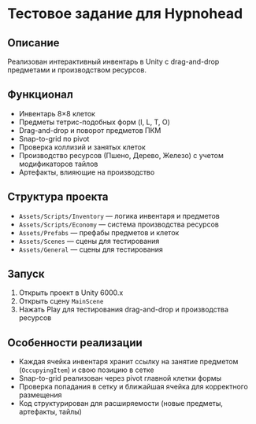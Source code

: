 # Тестовое задание для Hypnohead

## Описание
Реализован интерактивный инвентарь в Unity с drag-and-drop предметами и производством ресурсов.

## Функционал
- Инвентарь 8×8 клеток
- Предметы тетрис-подобных форм (I, L, T, O)
- Drag-and-drop и поворот предметов ПКМ
- Snap-to-grid по pivot
- Проверка коллизий и занятых клеток
- Производство ресурсов (Пшено, Дерево, Железо) с учетом модификаторов тайлов
- Артефакты, влияющие на производство

## Структура проекта
- `Assets/Scripts/Inventory` — логика инвентаря и предметов
- `Assets/Scripts/Economy` — система производства ресурсов
- `Assets/Prefabs` — префабы предметов и клеток
- `Assets/Scenes` — сцены для тестирования
- `Assets/General` — сцены для тестирования

## Запуск
1. Открыть проект в Unity 6000.x
2. Открыть сцену `MainScene`
3. Нажать Play для тестирования drag-and-drop и производства ресурсов

## Особенности реализации
- Каждая ячейка инвентаря хранит ссылку на занятие предметом (`OccupyingItem`) и свою позицию в сетке
- Snap-to-grid реализован через pivot главной клетки формы
- Проверка попадания в сетку и ближайшая ячейка для корректного размещения
- Код структурирован для расширяемости (новые предметы, артефакты, тайлы)
